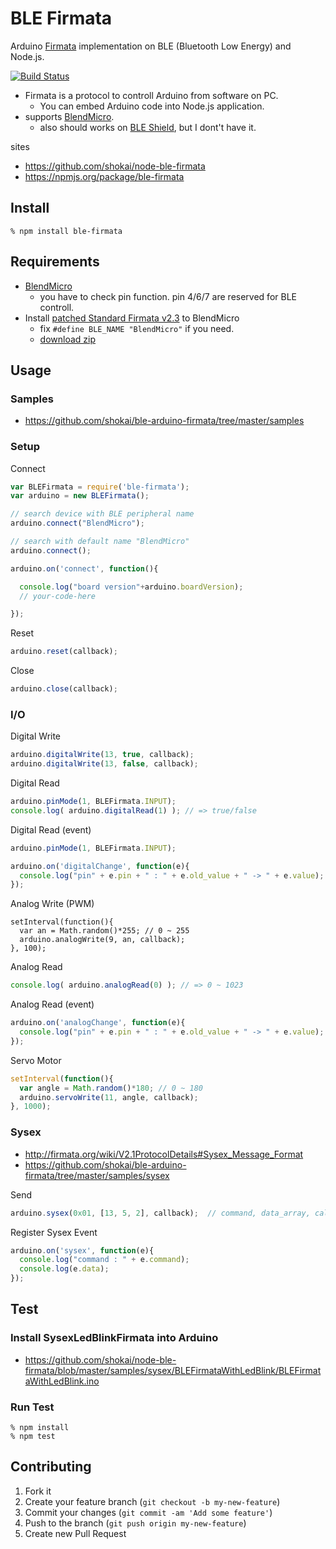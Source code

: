 BLE Firmata
===========
Arduino [Firmata](http://firmata.org) implementation on BLE (Bluetooth Low Energy) and Node.js.

[![Build Status](https://travis-ci.org/shokai/node-ble-firmata.svg?branch=master)](https://travis-ci.org/shokai/node-ble-firmata)

- Firmata is a protocol to controll Arduino from software on PC.
  - You can embed Arduino code into Node.js application.
- supports [BlendMicro](http://redbearlab.squarespace.com/blendmicro/).
  - also should works on [BLE Shield](http://redbearlab.squarespace.com/bleshield/), but I dont't have it.


sites

- https://github.com/shokai/node-ble-firmata
- https://npmjs.org/package/ble-firmata


Install
-------

    % npm install ble-firmata


Requirements
------------

- [BlendMicro](http://redbearlab.squarespace.com/blendmicro)
  - you have to check pin function. pin 4/6/7 are reserved for BLE controll.
- Install [patched Standard Firmata v2.3](./firmware/BLEFirmataSketch/BLEFirmataSketch.ino) to BlendMicro
  - fix `#define BLE_NAME "BlendMicro"` if you need.
  - [download zip](https://github.com/shokai/node-ble-firmata/archive/master.zip)


Usage
-----

### Samples

- https://github.com/shokai/ble-arduino-firmata/tree/master/samples


### Setup

Connect
```javascript
var BLEFirmata = require('ble-firmata');
var arduino = new BLEFirmata();

// search device with BLE peripheral name
arduino.connect("BlendMicro");

// search with default name "BlendMicro"
arduino.connect();

arduino.on('connect', function(){

  console.log("board version"+arduino.boardVersion);
  // your-code-here

});
```

Reset
```javascript
arduino.reset(callback);
```

Close
```javascript
arduino.close(callback);
```


### I/O

Digital Write
```javascript
arduino.digitalWrite(13, true, callback);
arduino.digitalWrite(13, false, callback);
```

Digital Read
```javascript
arduino.pinMode(1, BLEFirmata.INPUT);
console.log( arduino.digitalRead(1) ); // => true/false
```

Digital Read (event)
```javascript
arduino.pinMode(1, BLEFirmata.INPUT);

arduino.on('digitalChange', function(e){
  console.log("pin" + e.pin + " : " + e.old_value + " -> " + e.value);
});
```

Analog Write (PWM)
```
setInterval(function(){
  var an = Math.random()*255; // 0 ~ 255
  arduino.analogWrite(9, an, callback);
}, 100);
```

Analog Read
```javascript
console.log( arduino.analogRead(0) ); // => 0 ~ 1023
```

Analog Read (event)
```javascript
arduino.on('analogChange', function(e){
  console.log("pin" + e.pin + " : " + e.old_value + " -> " + e.value);
});
```

Servo Motor
```javascript
setInterval(function(){
  var angle = Math.random()*180; // 0 ~ 180
  arduino.servoWrite(11, angle, callback);
}, 1000);
```

### Sysex

- http://firmata.org/wiki/V2.1ProtocolDetails#Sysex_Message_Format
- https://github.com/shokai/ble-arduino-firmata/tree/master/samples/sysex

Send
```javascript
arduino.sysex(0x01, [13, 5, 2], callback);  // command, data_array, callback
```

Register Sysex Event
```javascript
arduino.on('sysex', function(e){
  console.log("command : " + e.command);
  console.log(e.data);
});
```


Test
----

### Install SysexLedBlinkFirmata into Arduino

* https://github.com/shokai/node-ble-firmata/blob/master/samples/sysex/BLEFirmataWithLedBlink/BLEFirmataWithLedBlink.ino


### Run Test

    % npm install
    % npm test


Contributing
------------
1. Fork it
2. Create your feature branch (`git checkout -b my-new-feature`)
3. Commit your changes (`git commit -am 'Add some feature'`)
4. Push to the branch (`git push origin my-new-feature`)
5. Create new Pull Request
